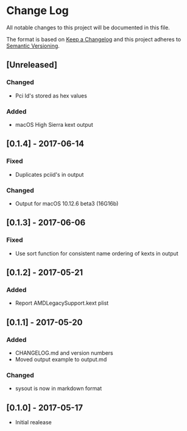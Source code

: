 # Change Log
All notable changes to this project will be documented in this file.

The format is based on [Keep a Changelog](http://keepachangelog.com/)
and this project adheres to [Semantic Versioning](http://semver.org/).

## [Unreleased]
### Changed
- Pci Id's stored as hex values

### Added
- macOS High Sierra kext output

## [0.1.4] - 2017-06-14
### Fixed
- Duplicates pciid's in output

### Changed
- Output for macOS 10.12.6 beta3 (16G16b)

## [0.1.3] - 2017-06-06
### Fixed
- Use sort function for consistent name ordering of kexts in output

## [0.1.2] - 2017-05-21
### Added
- Report AMDLegacySupport.kext plist

## [0.1.1] - 2017-05-20
### Added
- CHANGELOG.md and version numbers
- Moved output example to output.md

### Changed
- sysout is now in markdown format

## [0.1.0] - 2017-05-17
- Initial realease
